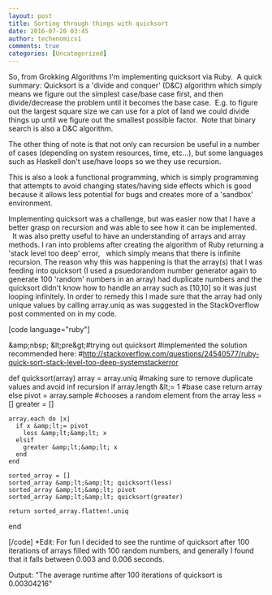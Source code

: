 ```yaml
---
layout: post
title: Sorting through things with quicksort
date: 2016-07-20 03:45
author: techenomics1
comments: true
categories: [Uncategorized]
---
```

So, from Grokking Algorithms I'm implementing quicksort via Ruby.  A quick summary:
Quicksort is a 'divide and conquer' (D&amp;C) algorithm which simply means we figure out the simplest case/base case first, and then divide/decrease the problem until it becomes the base case.  E.g. to figure out the largest square size we can use for a plot of land we could divide things up until we figure out the smallest possible factor.  Note that binary search is also a D&amp;C algorithm.

The other thing of note is that not only can recursion be useful in a number of cases (depending on system resources, time, etc...), but some languages such as Haskell don't use/have loops so we they use recursion.

This is also a look a functional programming, which is simply programming that attempts to avoid changing states/having side effects which is good because it allows less potential for bugs and creates more of a 'sandbox' environment.

Implementing quicksort was a challenge, but was easier now that I have a better grasp on recursion and was able to see how it can be implemented.   It was also pretty useful to have an understanding of arrays and array methods. I ran into problems after creating the algorithm of Ruby returning a 'stack level too deep' error,   which simply means that there is infinite recursion. The reason why this was happening is that the array(s) that I was feeding into quicksort (I used a psuedorandom number generator again to generate 100 'random' numbers in an array) had duplicate numbers and the quicksort didn't know how to handle an array such as [10,10] so it was just looping infinitely. In order to remedy this I made sure that the array had only unique values by calling array.uniq as was suggested in the StackOverflow post commented on in my code.

[code language="ruby"]

&amp;amp;nbsp;
&amp;lt;pre&amp;gt;#trying out quicksort
#implemented the solution recommended here:
#http://stackoverflow.com/questions/24540577/ruby-quick-sort-stack-level-too-deep-systemstackerror

def quicksort(array)
array = array.uniq                 #making sure to remove duplicate values and avoid inf recursion
  if array.length &amp;lt;= 1             #base case
    return array
  else
    pivot = array.sample           #chooses a random element from the array
    less = []
    greater = []

    array.each do |x|
      if x &amp;lt;= pivot
        less &amp;lt;&amp;lt; x
      elsif
        greater &amp;lt;&amp;lt; x
      end
    end

    sorted_array = []
    sorted_array &amp;lt;&amp;lt; quicksort(less)
    sorted_array &amp;lt;&amp;lt; pivot
    sorted_array &amp;lt;&amp;lt; quicksort(greater)

    return sorted_array.flatten!.uniq
  end

[/code]</pre>
*Edit:
For fun I decided to see the runtime of quicksort after 100 iterations of arrays filled with 100 random numbers, and generally I found that it falls between 0.003 and 0.006 seconds.

Output:
"The average runtime after 100 iterations of quicksort is 0.00304216"
